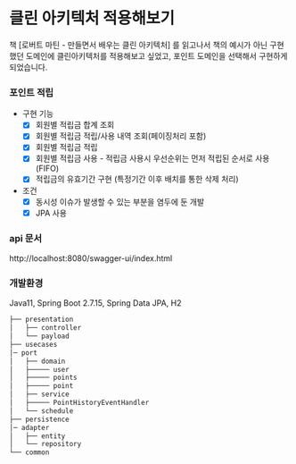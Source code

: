 # 클린 아키텍처 적용해보기

책 [로버트 마틴 - 만들면서 배우는 클린 아키텍처] 를 읽고나서
책의 예시가 아닌 구현했던 도메인에 클린아키텍처를 적용해보고 싶었고,
포인트 도메인을 선택해서 구현하게 되었습니다.

### 포인트 적립
- 구현 기능
  - [X] 회원별 적립금 합계 조회
  - [X] 회원별 적립금 적립/사용 내역 조회(페이징처리 포함)
  - [X] 회원별 적립금 적립
  - [X] 회원별 적립금 사용 - 적립금 사용시 우선순위는 먼저 적립된 순서로 사용(FIFO)
  - [X] 적립금의 유효기간 구현 (특정기간 이후 배치를 통한 삭제 처리) 

- 조건
  - [X] 동시성 이슈가 발생할 수 있는 부분을 염두에 둔 개발
  - [X] JPA 사용

### api 문서
http://localhost:8080/swagger-ui/index.html

### 개발환경
Java11, Spring Boot 2.7.15, Spring Data JPA, H2

```bash
├── presentation
│   ├── controller
│   └── payload
├── usecases
│─ port
│   ├── domain
│   ├───── user
│   ├───── points
│   ├───── point
│   ├── service
│   ├───── PointHistoryEventHandler
│   └── schedule
├── persistence
│─ adapter
│   ├── entity
│   └── repository
└── common
```
